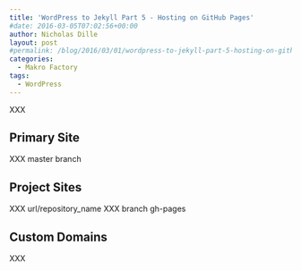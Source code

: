 ```yaml
---
title: 'WordPress to Jekyll Part 5 - Hosting on GitHub Pages'
#date: 2016-03-05T07:02:56+00:00
author: Nicholas Dille
layout: post
#permalink: /blog/2016/03/01/wordpress-to-jekyll-part-5-hosting-on-github-pages/
categories:
  - Makro Factory
tags:
  - WordPress
---
```

XXX

<!--more-->

## Primary Site

XXX master branch

## Project Sites

XXX url/repository_name
XXX branch gh-pages

## Custom Domains

XXX